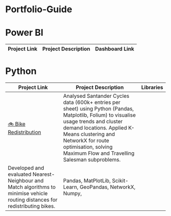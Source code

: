 # Portfolio-Guide


# Power BI
| Project Link | Project Description | Dashboard Link |
|---------|-------------|-------|


# Python
| Project Link | Project Description | Libraries |
|---------|-------------|-------|
|[🚲 Bike Redistribution](https://github.com/maryamzarin/Data-Analysis-and-Optimisation-for-bike-sharing/blob/Initial-Data-Analysis/Demand%20for%20all%202020%20data.ipynb) | Analysed Santander Cycles data (600k+ entries per sheet) using Python (Pandas, Matplotlib, Folium) to visualise usage trends and cluster demand locations. Applied K-Means clustering and NetworkX for route optimisation, solving Maximum Flow and Travelling Salesman subproblems.
Developed and evaluated Nearest-Neighbour and Match algorithms to minimise vehicle routing distances for redistributing bikes. | Pandas, MatPlotLib, Scikit-Learn, GeoPandas, NetworkX, Numpy, 
